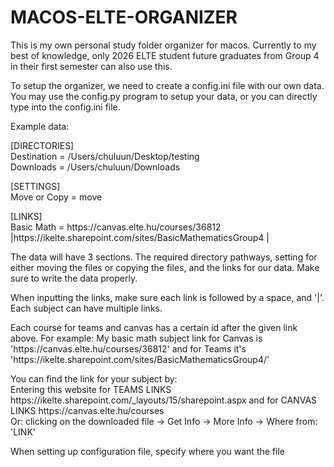 # MACOS-ELTE-ORGANIZER

This is my own personal study folder organizer for macos. 
Currently to my best of knowledge, only 2026 ELTE student future graduates from Group 4 in their first semester can also use this.

To setup the organizer, we need to create a config.ini file with our own data. You may use the config.py program to setup your data, or you can directly type into the config.ini file.

Example data:

<p>[DIRECTORIES]<br>
Destination = /Users/chuluun/Desktop/testing<br>
Downloads = /Users/chuluun/Downloads</p>

<p>[SETTINGS]<br>
Move or Copy = move</p>

<p>[LINKS]<br>
Basic Math = https://canvas.elte.hu/courses/36812 |https://ikelte.sharepoint.com/sites/BasicMathematicsGroup4 |
</p>
<p>
The data will have 3 sections. The required directory pathways, setting for either moving the files or copying the files, and the links for our data. Make sure to write the data properly.</p>
When inputting the links, make sure each link is followed by a space, and '|'. Each subject can have multiple links.

<p>
Each course for teams and canvas has a certain id after the given link above. For example:
My basic math subject link for Canvas is 'https://canvas.elte.hu/courses/36812' and 
for Teams it's 'https://ikelte.sharepoint.com/sites/BasicMathematicsGroup4/'</p>

<p>You can find the link for your subject by:<br>
Entering this website for TEAMS LINKS https://ikelte.sharepoint.com/_layouts/15/sharepoint.aspx
and for CANVAS LINKS https://canvas.elte.hu/courses<br>
Or: clicking on the downloaded file -> Get Info -> More Info -> Where from: 'LINK'</p>


When setting up configuration file, specify where you want the file
